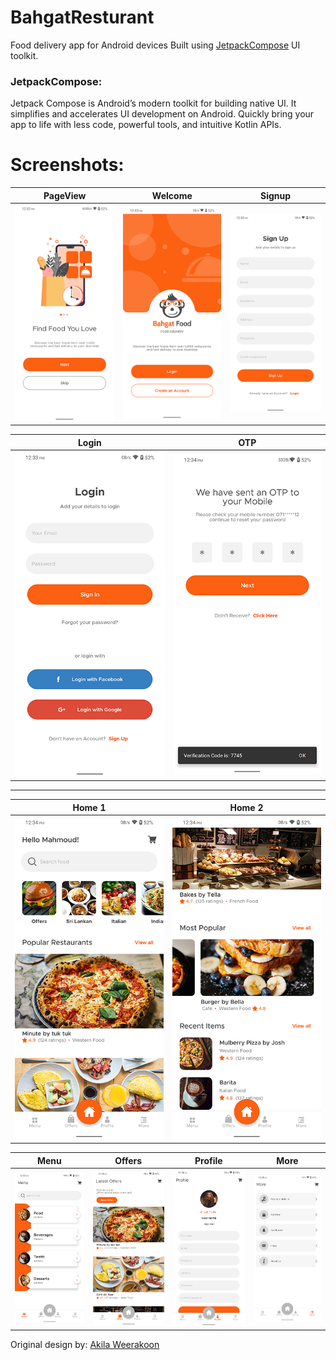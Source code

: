 # BahgatResturant

Food delivery app for Android devices Built using [JetpackCompose](https://developer.android.com/jetpack/compose) UI toolkit.

### JetpackCompose: 

Jetpack Compose is Android’s modern toolkit for building native UI. It simplifies and accelerates UI development on Android. Quickly bring your app to life with less code, powerful tools, and intuitive Kotlin APIs.


# Screenshots: 
PageView  |  Welcome  | Signup |
:-------: | :-------: | :-----: 
![pageview](screenshots/pageview_screen.png)  | ![welcome](screenshots/welcome_screen.png) | ![signup](screenshots/signup_screen.png)

Login | OTP
:----:|:---: 
![login](screenshots/login_screen.png) | ![otp](screenshots/otp_screen.png) 
___

Home 1 | Home 2
:----: | :---: 
![home1](screenshots/home_screen_1.png) | ![home2](screenshots/home_screen_2.png) 

   Menu   |   Offers  | Profile | More  |
:-------: | :-------: | :-----: | :-----: 
![menu](screenshots/menu_screen.png)  | ![offers](screenshots/offers_screen.png) | ![profie](screenshots/profile_screen.png)  | ![more](screenshots/more_screen.png)


Original design by: [Akila Weerakoon](https://www.behance.net/gallery/108639283/Meal-Monkey-Food-delivery-iOS-mobile-application)
